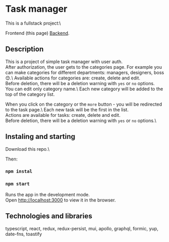 # Task manager

This is a fullstack project:\

Frontend (this page) [Backend](https://github.com/1leha/tg-backend).

## Description

This is a project of simple task manager with user auth.\
After authorization, the user gets to the categories page. For example you can make
categories for different departments: managers, designers, boss 😊.\ Available actions
for categories are: create, delete and edit.\
Before deletion, there will be a deletion warning with `yes` or `no` options.\
You can edit only category name.\ Each new category will be added to the top of the
category list.

When you click on the category or the `more` button - you will be redirected to
the task page.\ Each new task will be the first in the list.\
Actions are available for tasks: create, delete and edit.\
Before deletion, there will be a deletion warning with `yes` or `no` options.\

## Instaling and starting

Download this repo.\

Then:

### `npm instal`

### `npm start`

Runs the app in the development mode.\
Open [http://localhost:3000](http://localhost:3000) to view it in the browser.

## Technologies and libraries

typescript, react, redux, redux-persist, mui, apollo, graphql, formic, yup,
date-fns, toastify
